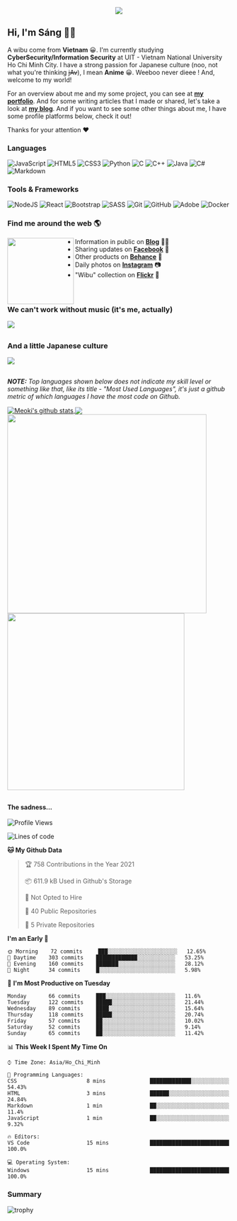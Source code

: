<p align="center">
<a href="https://meokisama.github.io">
    <img src="effect.svg"/>
</a>
</p>

## Hi, I'm Sáng 👋🏾
A wibu come from **Vietnam** 😀. I'm currently studying **CyberSecurity/Information Security** at UIT - Vietnam National University Ho Chi Minh City. I have a strong passion for Japanese culture (noo, not what you're thinking ~~jAv~~), I mean **Anime** 😀. Weeboo never dieee ! And, welcome to my world!

For an overview about me and my some project, you can see at [**my portfolio**](https://meokisama.github.io). And for some writing articles that I made or shared, let's take a look at [**my blog**](https://meokisama.github.io/blog). And if you want to see some other things about me, I have some profile platforms below, check it out!

Thanks for your attention ❤
### Languages
<p>
    <img alt="JavaScript" src="https://img.shields.io/badge/javascript%20-%23323330.svg?&style=for-the-badge&logo=javascript&logoColor=%23F7DF1E"/>
    <img alt="HTML5" src="https://img.shields.io/badge/html5%20-%23E34F26.svg?&style=for-the-badge&logo=html5&logoColor=white"/>
    <img alt="CSS3" src="https://img.shields.io/badge/css3%20-%231572B6.svg?&style=for-the-badge&logo=css3&logoColor=white"/>
    <img alt="Python" src="https://img.shields.io/badge/python%20-%2314354C.svg?&style=for-the-badge&logo=python&logoColor=white"/>
    <img alt="C" src="https://img.shields.io/badge/c%20-%2300599C.svg?&style=for-the-badge&logo=c&logoColor=white"/>
    <img alt="C++" src="https://img.shields.io/badge/c++%20-%2300599C.svg?&style=for-the-badge&logo=c%2B%2B&ogoColor=white"/>
    <img alt="Java" src="https://img.shields.io/badge/java-%23ED8B00.svg?&style=for-the-badge&logo=java&logoColor=white"/>
    <img alt="C#" src="https://img.shields.io/badge/c%23%20-%23239120.svg?&style=for-the-badge&logo=c-sharp&logoColor=white"/>
    <img alt="Markdown" src="https://img.shields.io/badge/markdown-%23000000.svg?&style=for-the-badge&logo=markdown&logoColor=white"/>
</p>

### Tools & Frameworks
<p>
    <img alt="NodeJS" src="https://img.shields.io/badge/node.js%20-%2343853D.svg?&style=for-the-badge&logo=node.js&logoColor=white"/>
    <img alt="React" src="https://img.shields.io/badge/react%20-%2320232a.svg?&style=for-the-badge&logo=react&logoColor=%2361DAFB"/>
    <img alt="Bootstrap" src="https://img.shields.io/badge/bootstrap%20-%23563D7C.svg?&style=for-the-badge&logo=bootstrap&logoColor=white"/>
    <img alt="SASS" src="https://img.shields.io/badge/SASS%20-hotpink.svg?&style=for-the-badge&logo=SASS&logoColor=white"/>
    <img alt="Git" src="https://img.shields.io/badge/git%20-%23F05033.svg?&style=for-the-badge&logo=git&logoColor=white"/>
    <img alt="GitHub" src="https://img.shields.io/badge/github%20-%23121011.svg?&style=for-the-badge&logo=github&logoColor=white"/>
    <img alt="Adobe" src="https://img.shields.io/badge/adobe%20-%23FF0000.svg?&style=for-the-badge&logo=adobe&logoColor=white"/>
    <img alt="Docker" src="https://img.shields.io/badge/docker%20-%230db7ed.svg?&style=for-the-badge&logo=docker&logoColor=white"/>
</p>



### Find me around the web 🌎
<a href="https://facebook.com/slytherinnn/"><img align="left" width="150" height="150" src="https://github.com/meokisama/meokisama/blob/master/image/2750554.png"> </a>
- Information in public on <a href="https://meokisama.github.io/">__Blog__</a> ✍🏾
- Sharing updates on <a href="https://facebook.com/slytherinnn/">__Facebook__</a> 💼
- Other products on <a href="https://www.behance.net/meokisama">__Behance__</a> 🏓
- Daily photos on <a href="https://www.instagram.com/hi.im.meoki/">__Instagram__</a> 📷
- "Wibu" collection on <a href="https://www.flickr.com/photos/meokisama/albums">__Flickr__</a> 👾

<br>

##

### We can't work without music (it's me, actually)
![](metrics.plugin.music.svg)
##
### And a little Japanese culture
[![](metrics.plugin.personal.anilist.svg)](https://anilist.co/user/meokisama/)

##
___NOTE:___ _Top languages shown below does not indicate my skill level or something like that, like its title - "Most Used Languages", it's just a github metric of which languages I have the most code on Github._


<a href="https://github.com/meokisama">
  <img align="center" src="https://github-readme-stats.vercel.app/api?username=meokisama&show_icons=true&include_all_commits=true&theme=vue&count_private=true&line_height=28.8" alt="Meoki's github stats" />
</a>
<a href="https://github.com/meokisama">
  <img align="center" src="https://github-readme-stats.vercel.app/api/top-langs/?username=meokisama&layout=compact&theme=vue&langs_count=10" />
</a>

<!--<div style="overflow: hidden;justify-content:space-around;">
  <img align="center" src="https://raw.githubusercontent.com/meokisama/meokisama/master/profile-summary-card-output/vue/0-profile-details.svg"/>
  <img align="center" src="image/favicon.png" width="150">
</div> -->

<div style="overflow: hidden;justify-content:space-around;">
  <img align="center" src="metrics.plugin.starred.svg" width="450"/>
  <img align="center" src="metrics.calendar.svg" width="400">
</div>

##
#### The sadness...

<!--START_SECTION:waka-->
![Profile Views](http://img.shields.io/badge/Profile%20Views-7-blue)

![Lines of code](https://img.shields.io/badge/From%20Hello%20World%20I%27ve%20Written-1.9%20million%20lines%20of%20code-blue)

**🐱 My Github Data** 

> 🏆 758 Contributions in the Year 2021
 > 
> 📦 611.9 kB Used in Github's Storage 
 > 
> 🚫 Not Opted to Hire
 > 
> 📜 40 Public Repositories 
 > 
> 🔑 5 Private Repositories  
 > 
**I'm an Early 🐤** 

```text
🌞 Morning    72 commits     ███░░░░░░░░░░░░░░░░░░░░░░   12.65% 
🌆 Daytime    303 commits    █████████████░░░░░░░░░░░░   53.25% 
🌃 Evening    160 commits    ███████░░░░░░░░░░░░░░░░░░   28.12% 
🌙 Night      34 commits     █░░░░░░░░░░░░░░░░░░░░░░░░   5.98%

```
📅 **I'm Most Productive on Tuesday** 

```text
Monday       66 commits     ███░░░░░░░░░░░░░░░░░░░░░░   11.6% 
Tuesday      122 commits    █████░░░░░░░░░░░░░░░░░░░░   21.44% 
Wednesday    89 commits     ████░░░░░░░░░░░░░░░░░░░░░   15.64% 
Thursday     118 commits    █████░░░░░░░░░░░░░░░░░░░░   20.74% 
Friday       57 commits     ██░░░░░░░░░░░░░░░░░░░░░░░   10.02% 
Saturday     52 commits     ██░░░░░░░░░░░░░░░░░░░░░░░   9.14% 
Sunday       65 commits     ██░░░░░░░░░░░░░░░░░░░░░░░   11.42%

```


📊 **This Week I Spent My Time On** 

```text
⌚︎ Time Zone: Asia/Ho_Chi_Minh

💬 Programming Languages: 
CSS                      8 mins              █████████████░░░░░░░░░░░░   54.43% 
HTML                     3 mins              ██████░░░░░░░░░░░░░░░░░░░   24.84% 
Markdown                 1 min               ██░░░░░░░░░░░░░░░░░░░░░░░   11.4% 
JavaScript               1 min               ██░░░░░░░░░░░░░░░░░░░░░░░   9.32%

🔥 Editors: 
VS Code                  15 mins             █████████████████████████   100.0%

💻 Operating System: 
Windows                  15 mins             █████████████████████████   100.0%

```


<!--END_SECTION:waka-->
### Summary
![trophy](https://github-profile-trophy.vercel.app/?username=meokisama&margin-w=4&no-frame=true&column=7)

